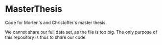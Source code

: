 # MasterThesis

Code for Morten's and Christoffer's master thesis.

We cannot share our full data set, as the file is too big. The only purpose of this repository is thus to share our code. 
